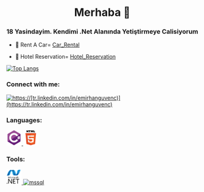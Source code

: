 <h1 align="center">Merhaba 👋</h1>
<h3 align="center">18 Yasindayim. Kendimi .Net Alanında Yetiştirmeye Calisiyorum</h3>

- 🔭 Rent A Car= [Car_Rental](https://github.com/emirhangvnc/ReCapProject)

- 🔭 Hotel Reservation= [Hotel_Reservation](https://github.com/emirhangvnc/HotelReservationProject)

[![Top Langs](https://github-readme-stats.vercel.app/api/top-langs/?username=emirhangvnc&layout=compact)](https://github.com/emirhangvnc/github-readme-stats)

<h3 align="left">Connect with me:</h3>
<p align="left">
<a href="https://linkedin.com/in/emirhanguvenc" target="blank"><img align="center" src="https://raw.githubusercontent.com/rahuldkjain/github-profile-readme-generator/master/src/images/icons/Social/linked-in-alt.svg" alt="https://[tr.linkedin.com/in/emirhanguvenc)](https://tr.linkedin.com/in/emirhanguvenc)" height="30" width="40" /></a>
</p>
</p>
<h3 align="left">Languages:</h3>
<p align="left"> <a href="https://www.w3schools.com/cs/" target="_blank" rel="noreferrer"> <img src="https://raw.githubusercontent.com/devicons/devicon/master/icons/csharp/csharp-original.svg" alt="csharp" width="40" height="40"/> </a>
<a href="https://www.w3.org/html/" target="_blank" rel="noreferrer"> <img src="https://raw.githubusercontent.com/devicons/devicon/master/icons/html5/html5-original-wordmark.svg" alt="html5" width="40" height="40"/> </a> </p>
<h3 align="left">Tools:</h3>
<a href="https://dotnet.microsoft.com/" target="_blank" rel="noreferrer"> <img src="https://raw.githubusercontent.com/devicons/devicon/master/icons/dot-net/dot-net-original-wordmark.svg" alt="dotnet" width="40" height="40"/> </a> <a href="https://www.microsoft.com/en-us/sql-server" target="_blank" rel="noreferrer"> <img src="https://www.svgrepo.com/show/303229/microsoft-sql-server-logo.svg" alt="mssql" width="40" height="40"/> </a>
